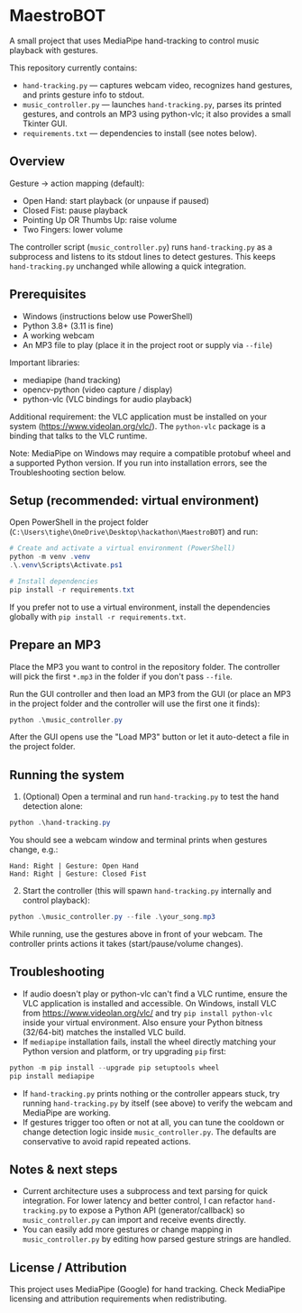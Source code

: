 # MaestroBOT

A small project that uses MediaPipe hand-tracking to control music playback with gestures.

This repository currently contains:
- `hand-tracking.py` — captures webcam video, recognizes hand gestures, and prints gesture info to stdout.
- `music_controller.py` — launches `hand-tracking.py`, parses its printed gestures, and controls an MP3 using python-vlc; it also provides a small Tkinter GUI.
- `requirements.txt` — dependencies to install (see notes below).

## Overview

Gesture -> action mapping (default):
- Open Hand: start playback (or unpause if paused)
- Closed Fist: pause playback
- Pointing Up OR Thumbs Up: raise volume
- Two Fingers: lower volume

The controller script (`music_controller.py`) runs `hand-tracking.py` as a subprocess and listens to its stdout lines to detect gestures. This keeps `hand-tracking.py` unchanged while allowing a quick integration.

## Prerequisites

- Windows (instructions below use PowerShell)
- Python 3.8+ (3.11 is fine)
- A working webcam
- An MP3 file to play (place it in the project root or supply via `--file`)

Important libraries:
- mediapipe (hand tracking)
- opencv-python (video capture / display)
- python-vlc (VLC bindings for audio playback)

Additional requirement: the VLC application must be installed on your system (https://www.videolan.org/vlc/). The `python-vlc` package is a binding that talks to the VLC runtime.

Note: MediaPipe on Windows may require a compatible protobuf wheel and a supported Python version. If you run into installation errors, see the Troubleshooting section below.

## Setup (recommended: virtual environment)

Open PowerShell in the project folder (`C:\Users\tighe\OneDrive\Desktop\hackathon\MaestroBOT`) and run:

```powershell
# Create and activate a virtual environment (PowerShell)
python -m venv .venv
.\.venv\Scripts\Activate.ps1

# Install dependencies
pip install -r requirements.txt
```

If you prefer not to use a virtual environment, install the dependencies globally with `pip install -r requirements.txt`.

## Prepare an MP3

Place the MP3 you want to control in the repository folder. The controller will pick the first `*.mp3` in the folder if you don't pass `--file`.

Run the GUI controller and then load an MP3 from the GUI (or place an MP3 in the project folder and the controller will use the first one it finds):

```powershell
python .\music_controller.py
```

After the GUI opens use the "Load MP3" button or let it auto-detect a file in the project folder.

## Running the system

1. (Optional) Open a terminal and run `hand-tracking.py` to test the hand detection alone:

```powershell
python .\hand-tracking.py
```

You should see a webcam window and terminal prints when gestures change, e.g.:

```
Hand: Right | Gesture: Open Hand
Hand: Right | Gesture: Closed Fist
```

2. Start the controller (this will spawn `hand-tracking.py` internally and control playback):

```powershell
python .\music_controller.py --file .\your_song.mp3
```

While running, use the gestures above in front of your webcam. The controller prints actions it takes (start/pause/volume changes).

## Troubleshooting

- If audio doesn't play or python-vlc can't find a VLC runtime, ensure the VLC application is installed and accessible. On Windows, install VLC from https://www.videolan.org/vlc/ and try `pip install python-vlc` inside your virtual environment. Also ensure your Python bitness (32/64-bit) matches the installed VLC build.
- If `mediapipe` installation fails, install the wheel directly matching your Python version and platform, or try upgrading `pip` first:

```powershell
python -m pip install --upgrade pip setuptools wheel
pip install mediapipe
```

- If `hand-tracking.py` prints nothing or the controller appears stuck, try running `hand-tracking.py` by itself (see above) to verify the webcam and MediaPipe are working.
- If gestures trigger too often or not at all, you can tune the cooldown or change detection logic inside `music_controller.py`. The defaults are conservative to avoid rapid repeated actions.

## Notes & next steps

- Current architecture uses a subprocess and text parsing for quick integration. For lower latency and better control, I can refactor `hand-tracking.py` to expose a Python API (generator/callback) so `music_controller.py` can import and receive events directly.
- You can easily add more gestures or change mapping in `music_controller.py` by editing how parsed gesture strings are handled.

## License / Attribution

This project uses MediaPipe (Google) for hand tracking. Check MediaPipe licensing and attribution requirements when redistributing.
